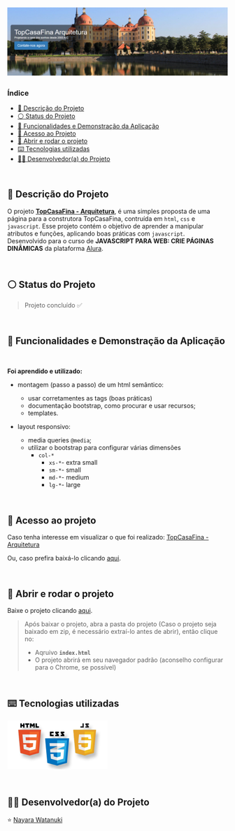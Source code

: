 <h1 align="center">
  <img src="https://raw.githubusercontent.com/nayarawatanuki/bootstrap__TopCasaFina/main/assets/img/readme/TopCasaFina__cover.png#vitrinedev">
</h1>

### Índice

* [:pencil: Descrição do Projeto](#pencil-descrição-do-projeto)
* [:white_circle: Status do Projeto](#white_circle-status-do-projeto)
* [:hammer: Funcionalidades e Demonstração da Aplicação](#hammer-funcionalidades-e-demonstração-da-aplicação)
* [:open_file_folder: Acesso ao Projeto](#open_file_folder-acesso-ao-projeto)
* [:rocket: Abrir e rodar o projeto](#rocket-abrir-e-rodar-o-projeto)
* [:keyboard: Tecnologias utilizadas](#keyboard-tecnologias-utilizadas)
* [:woman_technologist: Desenvolvedor(a) do Projeto](#woman_technologist-desenvolvedora-do-projeto)

</br>

## :pencil: Descrição do Projeto
O projeto **[TopCasaFina - Arquitetura](https://nayarawatanuki.github.io/bootstrap__TopCasaFina/)**, é uma simples proposta de uma página para a construtora TopCasaFina, contruída em `html`, `css` e `javascript`. 
Esse projeto contém o objetivo de aprender a manipular atributos e funções, aplicando boas práticas com `javascript`. 
</br>Desenvolvido para o curso de **JAVASCRIPT PARA WEB: CRIE PÁGINAS DINÂMICAS** da plataforma [Alura](https://www.alura.com.br/).

</br>

## :white_circle: Status do Projeto
> Projeto concluído :white_check_mark:

</br>

## :hammer: Funcionalidades e Demonstração da Aplicação


</br>

**Foi aprendido e utilizado:** 
    
  - montagem (passo a passo) de um html semântico:
    - usar corretamentes as tags (boas práticas) 
    - documentação bootstrap, como procurar e usar recursos;
    - templates.
  
  - layout responsivo:
    - media queries `@media`;
    - utilizar o bootstrap para configurar várias dimensões
      - `col-*`
        - `xs-*`- extra small
        - `sm-*`- small
        - `md-*`- medium
        - `lg-*`- large
  
</br>

## :open_file_folder: Acesso ao projeto
Caso tenha interesse em visualizar o que foi realizado: [TopCasaFina - Arquitetura](https://nayarawatanuki.github.io/bootstrap__TopCasaFina/) 

Ou, caso prefira baixá-lo clicando [aqui](https://github.com/nayarawatanuki/bootstrap__TopCasaFina/archive/refs/heads/main.zip).

</br>

## :rocket: Abrir e rodar o projeto
Baixe o projeto clicando [aqui](https://github.com/nayarawatanuki/bootstrap__TopCasaFina/archive/refs/heads/main.zip).

> Após baixar o projeto, abra a pasta do projeto (Caso o projeto seja baixado em zip, é necessário extraí-lo antes de abrir), então clique no:
> - Aqruivo **``index.html``**
> - O projeto abrirá em seu navegador padrão (aconselho configurar para o Chrome, se possível)

</br>

## :keyboard: Tecnologias utilizadas
![HTML, CSS e JS](https://raw.githubusercontent.com/nayarawatanuki/bootstrap__TopCasaFina/main/assets/img/readme/html-css-js.PNG)</br>

</br>

## :woman_technologist: Desenvolvedor(a) do Projeto
:star: [Nayara Watanuki](https://github.com/nayarawatanuki)
